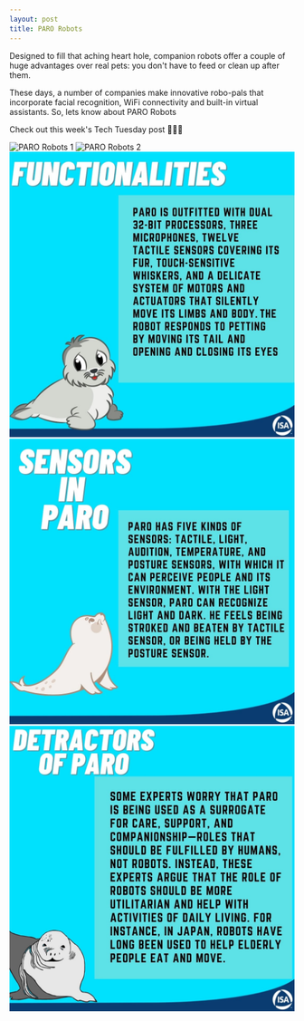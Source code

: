 ```yaml
---
layout: post
title: PARO Robots
---
```

<p>Designed to fill that aching heart hole, companion robots offer a couple of huge advantages over real pets: you don't have to feed or clean up after them.<p/>
<p>These days, a number of companies make innovative robo-pals that incorporate facial recognition, WiFi connectivity and built-in virtual assistants. So, lets know about PARO Robots<p/>
<p>Check out this week's Tech Tuesday post 💫💥📯<p/>
<img src="/images/tech-tuesdays-content/ELE/PARO Robots/1.mp4" alt="PARO Robots 1" width="500" height="600">
<img src="/images/tech-tuesdays-content/ELE/PARO Robots/2.mp4" alt="PARO Robots 2  " width="500" height="600">
<img src="/images/tech-tuesdays-content/ELE/PARO Robots/3.jpeg" alt="PARO Robots 3">
<img src="/images/tech-tuesdays-content/ELE/PARO Robots/4.jpeg" alt="PARO Robots 4">
<img src="/images/tech-tuesdays-content/ELE/PARO Robots/5.jpeg" alt="PARO Robots 5">
